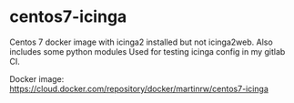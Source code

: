 # centos7-icinga

Centos 7 docker image with icinga2 installed but not icinga2web.
Also includes some python modules
Used for testing icinga config in my gitlab CI.


Docker image: https://cloud.docker.com/repository/docker/martinrw/centos7-icinga

